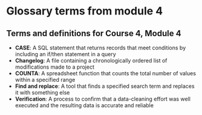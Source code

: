 # Glossary terms from module 4

## Terms and definitions for Course 4, Module 4

- **CASE**: A SQL statement that returns records that meet conditions by including an if/then statement in a query
- **Changelog**: A file containing a chronologically ordered list of modifications made to a project
- **COUNTA**: A spreadsheet function that counts the total number of values within a specified range
- **Find and replace**: A tool that finds a specified search term and replaces it with something else
- **Verification**: A process to confirm that a data-cleaning effort was well executed and the resulting data is accurate and reliable